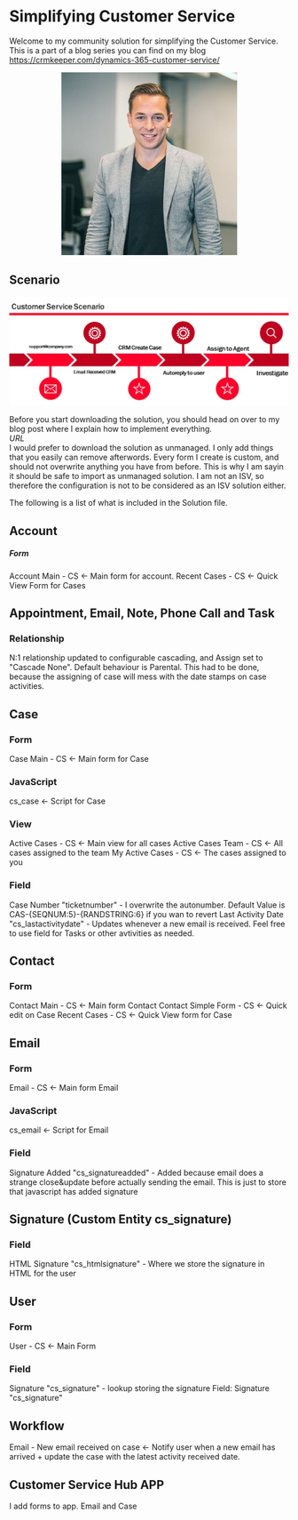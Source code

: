 # Simplifying Customer Service
Welcome to my community solution for simplifying the Customer Service. </br>
This is a part of a blog series you can find on my blog https://crmkeeper.com/dynamics-365-customer-service/ 

<p align="center">
  <img src="https://github.com/thomassandsor/CustomerService/blob/master/IMAGES/thomas_min.jpg">
</p>

## Scenario
![Bilde](./IMAGES/Process.jpg)

Before you start downloading the solution, you should head on over to my blog post where I explain how to implement everything. </br>
*URL* </br>
I would prefer to download the solution as unmanaged. I only add things that you easily can remove afterwords. Every form I create is custom, and should not overwrite anything you have from before. This is why I am sayin it should be safe to import as unmanaged solution. I am not an ISV, so therefore the configuration is not to be considered as an ISV solution either. 

The following is a list of what is included in the Solution file. 

## Account
##### Form
Account Main - CS <- Main form for account. 
Recent Cases - CS <- Quick View Form for Cases

## Appointment, Email, Note, Phone Call and Task
### Relationship
N:1 relationship updated to configurable cascading, and Assign set to "Cascade None". Default behaviour is Parental. This had to be done, because the assigning of case will mess with the date stamps on case activities. 

## Case
### Form
Case Main - CS <- Main form for Case
### JavaScript
cs_case <- Script for Case

### View
Active Cases - CS <- Main view for all cases
Active Cases Team - CS <- All cases assigned to the team
My Active Cases - CS <- The cases assigned to you

### Field
Case Number "ticketnumber" - I overwrite the autonumber. Default Value is CAS-{SEQNUM:5}-{RANDSTRING:6} if you wan to revert
Last Activity Date "cs_lastactivitydate" - Updates whenever a new email is received. Feel free to use field for Tasks or other avtivities as needed. 

## Contact
### Form
Contact Main - CS <- Main form Contact
Contact Simple Form - CS <- Quick edit on Case
Recent Cases - CS <- Quick View form for Case

## Email
### Form
Email - CS <- Main form Email
### JavaScript
cs_email <- Script for Email
### Field
Signature Added "cs_signatureadded" - Added because email does a strange close&update before actually sending the email. This is just to store that javascript has added signature

## Signature (Custom Entity cs_signature)
### Field
HTML Signature "cs_htmlsignature" - Where we store the signature in HTML for the user

## User
### Form
User - CS <- Main Form
### Field
Signature "cs_signature" - lookup storing the signature
Field: Signature "cs_signature"

## Workflow
Email - New email received on case <- Notify user when a new email has arrived + update the case with the latest activity received date.

## Customer Service Hub APP
I add forms to app. Email and Case




